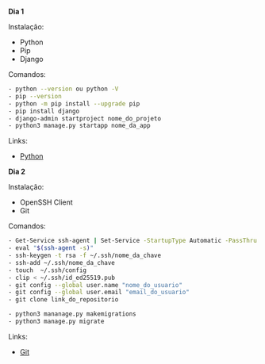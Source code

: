 **Dia 1**

Instalação:
- Python
- Pip
- Django

Comandos:
```bash
- python --version ou python -V
- pip --version
- python -m pip install --upgrade pip
- pip install django
- django-admin startproject nome_do_projeto
- python3 manage.py startapp nome_da_app
```

Links:
- [Python](https://www.python.org/downloads/)

**Dia 2**

Instalação:
- OpenSSH Client
- Git

Comandos:
```bash
- Get-Service ssh-agent | Set-Service -StartupType Automatic -PassThru | Start-Service # PowerShell
- eval "$(ssh-agent -s)"
- ssh-keygen -t rsa -f ~/.ssh/nome_da_chave
- ssh-add ~/.ssh/nome_da_chave
- touch  ~/.ssh/config
- clip < ~/.ssh/id_ed25519.pub
- git config --global user.name "nome_do_usuario"
- git config --global user.email "email_do_usuario"
- git clone link_do_repositorio

- python3 mananage.py makemigrations
- python3 manage.py migrate
```

Links:
- [Git](https://git-scm.com/downloads)